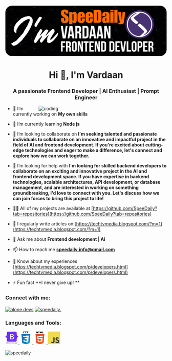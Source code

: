 ![logo](https://github.com/SpeeDaily/SpeeDaily/blob/main/gitbanner.png) 
<h1 align="center">Hi 👋, I'm Vardaan</h1>
<h3 align="center">A passionate Frontend Developer | AI Enthusiast | Prompt Engineer</h3>
<img align="right" alt="coding" width="400" src="https://user-images.githubusercontent.com/55389276/140866485-8fb1c876-9a8f-4d6a-98dc-08c4981eaf70.gif">

- 🔭 I’m currently working on **My own skills**

- 🌱 I’m currently learning **Node js**

- 👯 I’m looking to collaborate on **I'm seeking talented and passionate individuals to collaborate on an innovative and impactful project in the field of AI and frontend development. If you're excited about cutting-edge technologies and eager to make a difference, let's connect and explore how we can work together.**

- 🤝 I’m looking for help with **I'm looking for skilled backend developers to collaborate on an exciting and innovative project in the AI and frontend development space. If you have expertise in backend technologies, scalable architectures, API development, or database management, and are interested in working on something groundbreaking, I'd love to connect with you. Let's discuss how we can join forces to bring this project to life!**

- 👨‍💻 All of my projects are available at [https://github.com/SpeeDaily?tab=repositories](https://github.com/SpeeDaily?tab=repositories)

- 📝 I regularly write articles on [https://techtvmedia.blogspot.com/?m=1](https://techtvmedia.blogspot.com/?m=1)

- 💬 Ask me about **Frontend development | Ai**

- 📫 How to reach me **speedaily.info@gmail.com**

- 📄 Know about my experiences [https://techtvmedia.blogspot.com/p/developers.html](https://techtvmedia.blogspot.com/p/developers.html)

- ⚡ Fun fact **I never give up! **

<h3 align="left">Connect with me:</h3>
<p align="left">
<a href="https://instagram.com/alone.devs" target="blank"><img align="center" src="https://raw.githubusercontent.com/rahuldkjain/github-profile-readme-generator/master/src/images/icons/Social/instagram.svg" alt="alone.devs" height="30" width="40" /></a>
<a href="https://www.youtube.com/c/speedaily." target="blank"><img align="center" src="https://raw.githubusercontent.com/rahuldkjain/github-profile-readme-generator/master/src/images/icons/Social/youtube.svg" alt="speedaily." height="30" width="40" /></a>
</p>

<h3 align="left">Languages and Tools:</h3>
<p align="left"> <a href="https://getbootstrap.com" target="_blank" rel="noreferrer"> <img src="https://raw.githubusercontent.com/devicons/devicon/master/icons/bootstrap/bootstrap-plain-wordmark.svg" alt="bootstrap" width="40" height="40"/> </a> <a href="https://www.w3schools.com/css/" target="_blank" rel="noreferrer"> <img src="https://raw.githubusercontent.com/devicons/devicon/master/icons/css3/css3-original-wordmark.svg" alt="css3" width="40" height="40"/> </a> <a href="https://www.w3.org/html/" target="_blank" rel="noreferrer"> <img src="https://raw.githubusercontent.com/devicons/devicon/master/icons/html5/html5-original-wordmark.svg" alt="html5" width="40" height="40"/> </a> <a href="https://developer.mozilla.org/en-US/docs/Web/JavaScript" target="_blank" rel="noreferrer"> <img src="https://raw.githubusercontent.com/devicons/devicon/master/icons/javascript/javascript-original.svg" alt="javascript" width="40" height="40"/> </a> </p>

<p><img align="center" src="https://github-readme-stats.vercel.app/api/top-langs?username=speedaily&show_icons=true&locale=en&layout=compact" alt="speedaily" /></p>
